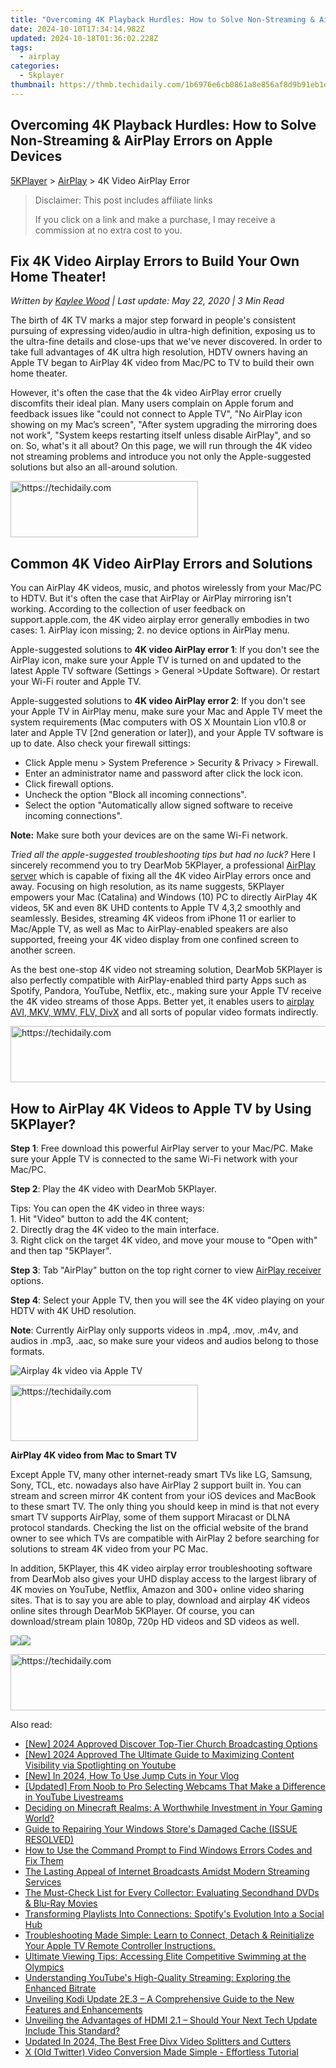 ```yaml
---
title: "Overcoming 4K Playback Hurdles: How to Solve Non-Streaming & AirPlay Errors on Apple Devices"
date: 2024-10-10T17:34:14.982Z
updated: 2024-10-18T01:36:02.228Z
tags:
  - airplay
categories:
  - 5kplayer
thumbnail: https://thmb.techidaily.com/1b6976e6cb0861a8e856af8d9b91eb1dc370f068cc6322414a1134e31c0876a0.jpg
---
```


## Overcoming 4K Playback Hurdles: How to Solve Non-Streaming & AirPlay Errors on Apple Devices

[5KPlayer](https://tools.techidaily.com/5kplayer/products/) \> [AirPlay](https://tools.techidaily.com/5kplayer/airplay/) \> 4K Video AirPlay Error

>  Disclaimer: This post includes affiliate links
>
>  If you click on a link and make a purchase, I may receive a commission at no extra cost to you.
>

## Fix 4K Video Airplay Errors to Build Your Own Home Theater!

 _Written by [Kaylee Wood](https://www.quora.com/profile/Amanda-Hu-21) | Last update: May 22, 2020 | 3 Min Read_

The birth of 4K TV marks a major step forward in people's consistent pursuing of expressing video/audio in ultra-high definition, exposing us to the ultra-fine details and close-ups that we've never discovered. In order to take full advantages of 4K ultra high resolution, HDTV owners having an Apple TV began to AirPlay 4K video from Mac/PC to TV to build their own home theater.

However, it's often the case that the 4k video AirPlay error cruelly discomfits their ideal plan. Many users complain on Apple forum and feedback issues like "could not connect to Apple TV", "No AirPlay icon showing on my Mac’s screen", "After system upgrading the mirroring does not work", "System keeps restarting itself unless disable AirPlay", and so on. So, what's it all about? On this page, we will run through the 4K video not streaming problems and introduce you not only the Apple-suggested solutions but also an all-around solution.

<!-- affiliate ads begin -->
<a href="https://laganoo.pxf.io/c/5597632/1657396/16446" target="_top" id="1657396">
  <img src="//a.impactradius-go.com/display-ad/16446-1657396" border="0" alt="https://techidaily.com" width="300" height="90"/>
</a>
<img height="0" width="0" src="https://laganoo.pxf.io/i/5597632/1657396/16446" style="position:absolute;visibility:hidden;" border="0" />
<!-- affiliate ads end -->

## Common 4K Video AirPlay Errors and Solutions

You can AirPlay 4K videos, music, and photos wirelessly from your Mac/PC to HDTV. But it's often the case that AirPlay or AirPlay mirroring isn't working. According to the collection of user feedback on support.apple.com, the 4K video airplay error generally embodies in two cases: 1\. AirPlay icon missing; 2\. no device options in AirPlay menu.

Apple-suggested solutions to **4K video AirPlay error 1**: If you don't see the AirPlay icon, make sure your Apple TV is turned on and updated to the latest Apple TV software (Settings > General >Update Software). Or restart your Wi-Fi router and Apple TV.

Apple-suggested solutions to **4K video AirPlay error 2**: If you don't see your Apple TV in AirPlay menu, make sure your Mac and Apple TV meet the system requirements (Mac computers with OS X Mountain Lion v10.8 or later and Apple TV \[2nd generation or later\]), and your Apple TV software is up to date. Also check your firewall sittings: 

* Click Apple menu > System Preference > Security & Privacy > Firewall.
* Enter an administrator name and password after click the lock icon.
* Click firewall options.
* Uncheck the option "Block all incoming connections".
* Select the option "Automatically allow signed software to receive incoming connections".

**Note:** Make sure both your devices are on the same Wi-Fi network. 

_Tried all the apple-suggested troubleshooting tips but had no luck?_ Here I sincerely recommend you to try DearMob 5KPlayer, a professional [AirPlay server](https://tools.techidaily.com/5kplayer/airplay/) which is capable of fixing all the 4K video AirPlay errors once and away. Focusing on high resolution, as its name suggests, 5KPlayer empowers your Mac (Catalina) and Windows (10) PC to directly AirPlay 4K videos, 5K and even 8K UHD contents to Apple TV 4,3,2 smoothly and seamlessly. Besides, streaming 4K videos from iPhone 11 or earlier to Mac/Apple TV, as well as Mac to AirPlay-enabled speakers are also supported, freeing your 4K video display from one confined screen to another screen.

As the best one-stop 4K video not streaming solution, DearMob 5KPlayer is also perfectly compatible with AirPlay-enabled third party Apps such as Spotify, Pandora, YouTube, Netflix, etc., making sure your Apple TV receive the 4K video streams of those Apps. Better yet, it enables users to [airplay AVI, MKV, WMV, FLV, DivX](https://tools.techidaily.com/5kplayer/airplay/) and all sorts of popular video formats indirectly.

<!-- affiliate ads begin -->
<a href="https://appsumo.8odi.net/c/5597632/2111964/7443" target="_top" id="2111964">
  <img src="//a.impactradius-go.com/display-ad/7443-2111964" border="0" alt="https://techidaily.com" width="728" height="90"/>
</a>
<img height="0" width="0" src="https://appsumo.8odi.net/i/5597632/2111964/7443" style="position:absolute;visibility:hidden;" border="0" />
<!-- affiliate ads end -->

## How to AirPlay 4K Videos to Apple TV by Using 5KPlayer?

**Step 1**: Free download this powerful AirPlay server to your Mac/PC. Make sure your Apple TV is connected to the same Wi-Fi network with your Mac/PC.

**Step 2**: Play the 4K video with DearMob 5KPlayer.

 Tips: You can open the 4K video in three ways:  
 1\. Hit "Video" button to add the 4K content;  
 2\. Directly drag the 4K video to the main interface.  
 3\. Right click on the target 4K video, and move your mouse to "Open with" and then tap "5KPlayer".

**Step 3**: Tab "AirPlay" button on the top right corner to view [AirPlay receiver](https://tools.techidaily.com/5kplayer/airplay/) options. 

**Step 4**: Select your Apple TV, then you will see the 4K video playing on your HDTV with 4K UHD resolution.

**Note**: Currently AirPlay only supports videos in .mp4, .mov, .m4v, and audios in .mp3, .aac, so make sure your videos and audios belong to those formats.

![Airplay 4k video via Apple TV](https://www.5kplayer.com/airplay/img/5k-airplay-win10-mac-zjy.jpg) 

<!-- affiliate ads begin -->
<a href="https://aligracehair.sjv.io/c/5597632/1896527/19272" target="_top" id="1896527">
  <img src="//a.impactradius-go.com/display-ad/19272-1896527" border="0" alt="https://techidaily.com" width="300" height="90"/>
</a>
<img height="0" width="0" src="https://aligracehair.sjv.io/i/5597632/1896527/19272" style="position:absolute;visibility:hidden;" border="0" />
<!-- affiliate ads end -->

**AirPlay 4K video from Mac to Smart TV**

Except Apple TV, many other internet-ready smart TVs like LG, Samsung, Sony, TCL, etc. nowadays also have AirPlay 2 support built in. You can stream and screen mirror 4K content from your iOS devices and MacBook to these smart TV. The only thing you should keep in mind is that not every smart TV supports AirPlay, some of them support Miracast or DLNA protocol standards. Checking the list on the official website of the brand owner to see which TVs are compatible with AirPlay 2 before searching for solutions to stream 4K video from your PC Mac.

In addition, 5KPlayer, this 4K video airplay error troubleshooting software from DearMob also gives your UHD display access to the largest library of 4K movies on YouTube, Netflix, Amazon and 300+ online video sharing sites. That is to say you are able to play, download and airplay 4K videos online sites through DearMob 5KPlayer. Of course, you can download/stream plain 1080p, 720p HD videos and SD videos as well.

[![](https://www.5kplayer.com/airplay/../button/freedownwhitewin.png)](https://tools.techidaily.com/5kplayer/products/)[![](https://www.5kplayer.com/airplay/../button/freedownbackmac.png)](https://tools.techidaily.com/5kplayer/products/)

<!-- affiliate ads begin -->
<a href="https://appsumo.8odi.net/c/5597632/2151864/7443" target="_top" id="2151864">
  <img src="//a.impactradius-go.com/display-ad/7443-2151864" border="0" alt="https://techidaily.com" width="600" height="90"/>
</a>
<img height="0" width="0" src="https://appsumo.8odi.net/i/5597632/2151864/7443" style="position:absolute;visibility:hidden;" border="0" />
<!-- affiliate ads end -->

<ins class="adsbygoogle"
     style="display:block"
     data-ad-format="autorelaxed"
     data-ad-client="ca-pub-7571918770474297"
     data-ad-slot="1223367746"></ins>

<ins class="adsbygoogle"
     style="display:block"
     data-ad-client="ca-pub-7571918770474297"
     data-ad-slot="8358498916"
     data-ad-format="auto"
     data-full-width-responsive="true"></ins>

<span class="atpl-alsoreadstyle">Also read:</span>
<div><ul>
<li><a href="https://fox-friendly.techidaily.com/new-2024-approved-discover-top-tier-church-broadcasting-options/"><u>[New] 2024 Approved Discover Top-Tier Church Broadcasting Options</u></a></li>
<li><a href="https://youtube-lab.techidaily.com/024-approved-the-ultimate-guide-to-maximizing-content-visibility-via-spotlighting-on-youtube/"><u>[New] 2024 Approved The Ultimate Guide to Maximizing Content Visibility via Spotlighting on Youtube</u></a></li>
<li><a href="https://youtube-webster.techidaily.com/n-2024-how-to-use-jump-cuts-in-your-vlog/"><u>[New] In 2024, How To Use Jump Cuts in Your Vlog</u></a></li>
<li><a href="https://facebook-video-share.techidaily.com/updated-from-noob-to-pro-selecting-webcams-that-make-a-difference-in-youtube-livestreams/"><u>[Updated] From Noob to Pro Selecting Webcams That Make a Difference in YouTube Livestreams</u></a></li>
<li><a href="https://techtrends.techidaily.com/deciding-on-minecraft-realms-a-worthwhile-investment-in-your-gaming-world/"><u>Deciding on Minecraft Realms: A Worthwhile Investment in Your Gaming World?</u></a></li>
<li><a href="https://win-howtos.techidaily.com/guide-to-repairing-your-windows-stores-damaged-cache-issue-resolved/"><u>Guide to Repairing Your Windows Store's Damaged Cache (ISSUE RESOLVED)</u></a></li>
<li><a href="https://win11-tips.techidaily.com/how-to-use-the-command-prompt-to-find-windows-errors-codes-and-fix-them/"><u>How to Use the Command Prompt to Find Windows Errors Codes and Fix Them</u></a></li>
<li><a href="https://media-tips.techidaily.com/the-lasting-appeal-of-internet-broadcasts-amidst-modern-streaming-services/"><u>The Lasting Appeal of Internet Broadcasts Amidst Modern Streaming Services</u></a></li>
<li><a href="https://media-tips.techidaily.com/the-must-check-list-for-every-collector-evaluating-secondhand-dvds-and-blu-ray-movies/"><u>The Must-Check List for Every Collector: Evaluating Secondhand DVDs & Blu-Ray Movies</u></a></li>
<li><a href="https://media-tips.techidaily.com/transforming-playlists-into-connections-spotifys-evolution-into-a-social-hub/"><u>Transforming Playlists Into Connections: Spotify's Evolution Into a Social Hub</u></a></li>
<li><a href="https://media-tips.techidaily.com/troubleshooting-made-simple-learn-to-connect-detach-and-reinitialize-your-apple-tv-remote-controller-instructions/"><u>Troubleshooting Made Simple: Learn to Connect, Detach & Reinitialize Your Apple TV Remote Controller Instructions.</u></a></li>
<li><a href="https://media-tips.techidaily.com/ultimate-viewing-tips-accessing-elite-competitive-swimming-at-the-olympics/"><u>Ultimate Viewing Tips: Accessing Elite Competitive Swimming at the Olympics</u></a></li>
<li><a href="https://media-tips.techidaily.com/understanding-youtubes-high-quality-streaming-exploring-the-enhanced-bitrate/"><u>Understanding YouTube's High-Quality Streaming: Exploring the Enhanced Bitrate</u></a></li>
<li><a href="https://media-tips.techidaily.com/unveiling-kodi-update-2e3-a-comprehensive-guide-to-the-new-features-and-enhancements/"><u>Unveiling Kodi Update 2E.3 – A Comprehensive Guide to the New Features and Enhancements</u></a></li>
<li><a href="https://media-tips.techidaily.com/unveiling-the-advantages-of-hdmi-21-should-your-next-tech-update-include-this-standard/"><u>Unveiling the Advantages of HDMI 2.1 – Should Your Next Tech Update Include This Standard?</u></a></li>
<li><a href="https://video-content-creator.techidaily.com/updated-in-2024-the-best-free-divx-video-splitters-and-cutters/"><u>Updated In 2024, The Best Free Divx Video Splitters and Cutters</u></a></li>
<li><a href="https://some-knowledge.techidaily.com/x-old-twitter-video-conversion-made-simple-effortless-tutorial/"><u>X (Old Twitter) Video Conversion Made Simple - Effortless Tutorial</u></a></li>
</ul></div>

